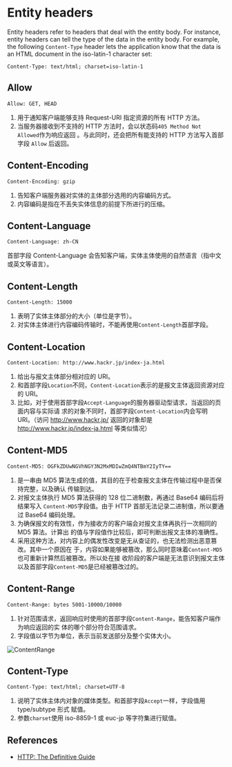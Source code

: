 # Entity headers
Entity headers refer to headers that deal with the entity body. For instance,
entity headers can tell the type of the data in the entity body. For example,
the following `Content-Type` header lets the application know that the data is
an HTML document in the iso-latin-1 character set:
```
Content-Type: text/html; charset=iso-latin-1
```


## Allow
```
Allow: GET, HEAD
```
1. 用于通知客户端能够支持 Request-URI 指定资源的所有 HTTP 方法。
2. 当服务器接收到不支持的 HTTP 方法时，会以状态码`405 Method Not Allowed`作为响应返回
。与此同时，还会把所有能支持的 HTTP 方法写入首部字段 `Allow` 后返回。


## Content-Encoding
```
Content-Encoding: gzip
```
1. 告知客户端服务器对实体的主体部分选用的内容编码方式。
2. 内容编码是指在不丢失实体信息的前提下所进行的压缩。


## Content-Language
```
Content-Language: zh-CN
```
首部字段 Content-Language 会告知客户端，实体主体使用的自然语言（指中文或英文等语言）。


## Content-Length
```
Content-Length: 15000
```
1. 表明了实体主体部分的大小（单位是字节）。
2. 对实体主体进行内容编码传输时，不能再使用`Content-Length`首部字段。


## Content-Location
```
Content-Location: http://www.hackr.jp/index-ja.html
```
1. 给出与报文主体部分相对应的 URI。
2. 和首部字段`Location`不同，`Content-Location`表示的是报文主体返回资源对应的 URI。
3. 比如，对于使用首部字段`Accept-Language`的服务器驱动型请求，当返回的页面内容与实际请
求的对象不同时，首部字段`Content-Location`内会写明 URI。（访问 http://www.hackr.jp/
返回的对象却是 http://www.hackr.jp/index-ja.html 等类似情况）


## Content-MD5
```
Content-MD5: OGFkZDUwNGVhNGY3N2MxMDIwZmQ4NTBmY2IyTY==
```
1. 是一串由 MD5 算法生成的值，其目的在于检查报文主体在传输过程中是否保持完整，以及确认
传输到达。
2. 对报文主体执行 MD5 算法获得的 128 位二进制数，再通过 Base64 编码后将结果写入
`Content-MD5`字段值。由于 HTTP 首部无法记录二进制值，所以要通过 Base64 编码处理。
3. 为确保报文的有效性，作为接收方的客户端会对报文主体再执行一次相同的 MD5 算法。计算出
的值与字段值作比较后，即可判断出报文主体的准确性。
4. 采用这种方法，对内容上的偶发性改变是无从查证的，也无法检测出恶意篡改。其中一个原因在
于，内容如果能够被篡改，那么同时意味着`Content-MD5`也可重新计算然后被篡改。所以处在接
收阶段的客户端是无法意识到报文主体以及首部字段`Content-MD5`是已经被篡改过的。


## Content-Range
```
Content-Range: bytes 5001-10000/10000
```
1. 针对范围请求，返回响应时使用的首部字段`Content-Range`，能告知客户端作为响应返回的实
体的哪个部分符合范围请求。
2. 字段值以字节为单位，表示当前发送部分及整个实体大小。

![ContentRange](./image/EntityHeaders/ContentRange.png)


## Content-Type
```
Content-Type: text/html; charset=UTF-8
```
1. 说明了实体主体内对象的媒体类型。和首部字段`Accept`一样，字段值用 type/subtype 形式
赋值。
2. 参数`charset`使用 iso-8859-1 或 euc-jp 等字符集进行赋值。


## References
* [HTTP: The Definitive Guide](https://book.douban.com/subject/1440226/)
